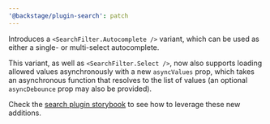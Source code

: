 ```yaml
---
'@backstage/plugin-search': patch
---
```


Introduces a `<SearchFilter.Autocomplete />` variant, which can be used as either a single- or multi-select autocomplete.

This variant, as well as `<SearchFilter.Select />`, now also supports loading allowed values asynchronously with a new `asyncValues` prop, which takes an asynchronous function that resolves to the list of values (an optional `asyncDebounce` prop may also be provided).

Check the [search plugin storybook](https://backstage.io/storybook/?path=/story/plugins-search-searchfilter) to see how to leverage these new additions.
